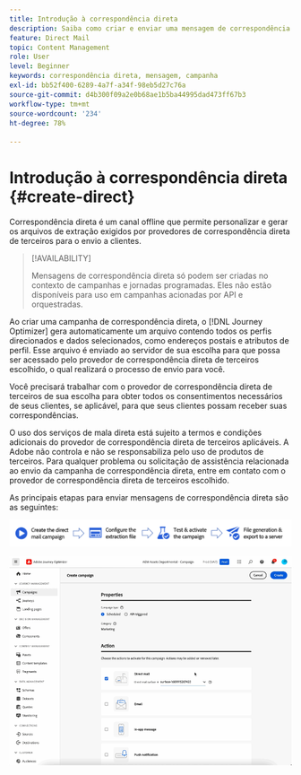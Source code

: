 ```yaml
---
title: Introdução à correspondência direta
description: Saiba como criar e enviar uma mensagem de correspondência direta no Journey Optimizer
feature: Direct Mail
topic: Content Management
role: User
level: Beginner
keywords: correspondência direta, mensagem, campanha
exl-id: bb52f400-6289-4a7f-a34f-98eb5d27c76a
source-git-commit: d4b300f09a2e0b68ae1b5ba44995dad473ff67b3
workflow-type: tm+mt
source-wordcount: '234'
ht-degree: 78%

---
```


# Introdução à correspondência direta {#create-direct}

Correspondência direta é um canal offline que permite personalizar e gerar os arquivos de extração exigidos por provedores de correspondência direta de terceiros para o envio a clientes.

>[!AVAILABILITY]
>
>Mensagens de correspondência direta só podem ser criadas no contexto de campanhas e jornadas programadas. Eles não estão disponíveis para uso em campanhas acionadas por API e orquestradas.

Ao criar uma campanha de correspondência direta, o [!DNL Journey Optimizer] gera automaticamente um arquivo contendo todos os perfis direcionados e dados selecionados, como endereços postais e atributos de perfil. Esse arquivo é enviado ao servidor de sua escolha para que possa ser acessado pelo provedor de correspondência direta de terceiros escolhido, o qual realizará o processo de envio para você.

Você precisará trabalhar com o provedor de correspondência direta de terceiros de sua escolha para obter todos os consentimentos necessários de seus clientes, se aplicável, para que seus clientes possam receber suas correspondências.

O uso dos serviços de mala direta está sujeito a termos e condições adicionais do provedor de correspondência direta de terceiros aplicáveis.  A Adobe não controla e não se responsabiliza pelo uso de produtos de terceiros. Para qualquer problema ou solicitação de assistência relacionada ao envio da campanha de correspondência direta, entre em contato com o provedor de correspondência direta de terceiros escolhido.

As principais etapas para enviar mensagens de correspondência direta são as seguintes:

![](assets/dm-creation-process.png)

![](../rn/assets/do-not-localize/gif-dm.gif)
